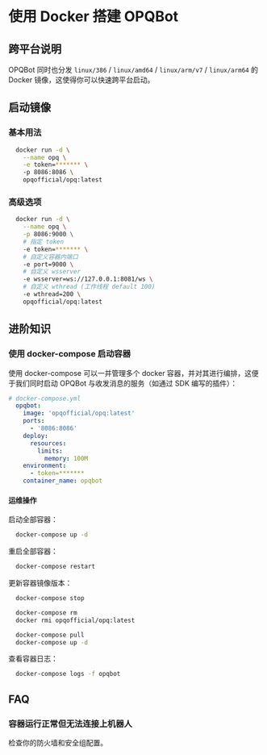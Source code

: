 # 使用 Docker 搭建 OPQBot

## 跨平台说明

OPQBot 同时也分发 `linux/386` / `linux/amd64` / `linux/arm/v7` / `linux/arm64` 的 Docker 镜像，这使得你可以快速跨平台启动。 

## 启动镜像

### 基本用法

```bash
  docker run -d \
    --name opq \
    -e token=******* \ 
    -p 8086:8086 \
    opqofficial/opq:latest
```

### 高级选项

```bash
  docker run -d \
    --name opq \
    -p 8086:9000 \
    # 指定 token
    -e token=******* \ 
    # 自定义容器内端口
    -e port=9000 \
    # 自定义 wsserver
    -e wsserver=ws://127.0.0.1:8081/ws \
    # 自定义 wthread (工作线程 default 100)
    -e wthread=200 \
    opqofficial/opq:latest
```

## 进阶知识

### 使用 docker-compose 启动容器

使用 docker-compose 可以一并管理多个 docker 容器，并对其进行编排，这便于我们同时启动 OPQBot 与收发消息的服务（如通过 SDK 编写的插件）：

```yaml
# docker-compose.yml
  opqbot:
    image: 'opqofficial/opq:latest'
    ports:
      - '8086:8086'
    deploy:
      resources:
        limits:
          memory: 100M
    environment:
      - token=*******
    container_name: opqbot
```

#### 运维操作

启动全部容器：
   
```bash
  docker-compose up -d
```

重启全部容器：

```bash
  docker-compose restart
```

更新容器镜像版本：

```bash
  docker-compose stop

  docker-compose rm
  docker rmi opqofficial/opq:latest

  docker-compose pull
  docker-compose up -d
```

查看容器日志：

```bash
  docker-compose logs -f opqbot
```

## FAQ

### 容器运行正常但无法连接上机器人

检查你的防火墙和安全组配置。
